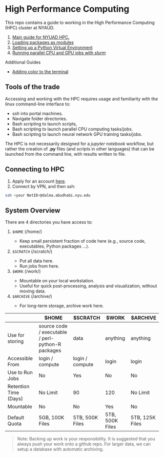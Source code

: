 # High Performance Computing
This repo contains a guide to working in the High Performance Computing (HPC) cluster at NYAUD.

1. [Main guide for NYUAD HPC.](https://wikis.nyu.edu/display/ADRC/Overview)
2. [Loading packages as modules](load-module.md)
3. [Setting up a Python Virtual Environment](setup-python-virtualenv.md)
4. [Running parallel CPU and GPU jobs with _slurm_](slurm-parallel-jobs.md)

Additional Guides
- [Adding color to the terminal](add-terminal-color.md)

## Tools of the trade

Accessing and working with the HPC requires usage and familiarity with the linux command-line interface to: 

- _ssh_ into portal machines.
- Navigate folder directories.
- Bash scripting to launch scripts, 
- Bash scripting to launch parallel CPU computing tasks/jobs.
- Bash scripting to launch neural network GPU training tasks/jobs.

The HPC is not necessarily designed for a _jupyter notebook_ workflow, but rather the creation of __.py__ files (and scripts in other languages) that can be launched from the command line, with results written to file.



## Connecting to HPC

1. Apply for an account [here](https://wikis.nyu.edu/display/ADRC/Accounts).
2. Connect by VPN, and then ssh:

```bash
ssh <your NetID>@dalma.abudhabi.nyu.edu
```



## System Overview

There are 4 directories you have access to: 

1. `$HOME` (/home/<NetID>)
    - Keep small persistent fraction of code here (e.g., source code, executables, Python packages ...).
2.  `$SCRATCH` (/scratch/<NetID>)
    - Put all data here.
    - Run jobs from here.
3.  `$WORK` (/work/<NetID>)
    - Mountable on your local workstation. 
    - Useful for quick post-processing, analysis and visualization, without moving data.
4. `$ARCHIVE` (/archive/<NetID>)
    - For long-term storage, archive work here.

|                       | $HOME                                             | $SCRATCH        | $WORK           | $ARCHIVE        |
| --------------------- | ------------------------------------------------- | --------------- | --------------- | --------------- |
| Use for storing       | source code / executable / perl-python-R packages | data            | anything        | anything        |
| Accessible From       | login / compute                                   | login / compute | login           | login           |
| Use to Run Jobs       | No                                                | Yes             | No              | No              |
| Retention Time (Days) | No Limit                                          | 90              | 120             | No Limit        |
| Mountable             | No                                                | No              | Yes             | No              |
| Default Quota         | 5GB, 100K Files                                   | 5TB, 500K Files | 5TB, 500K Files | 5TB, 125K Files |

> Note: Backing up work is your responsibility. It is suggested that you always push your work onto a github repo. For larger data, we can setup a database with automatic archiving.

